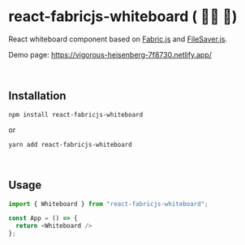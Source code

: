 # react-fabricjs-whiteboard ( 👷‍♀️ 🔨)

React whiteboard component based on [Fabric.js](http://fabricjs.com/) and [FileSaver.js](https://github.com/eligrey/FileSaver.js#readme).

Demo page: https://vigorous-heisenberg-7f8730.netlify.app/

<br/>

## Installation
```shell
npm install react-fabricjs-whiteboard
```

or

```shell
yarn add react-fabricjs-whiteboard
```

<br/>

## Usage
```javascript
import { Whiteboard } from "react-fabricjs-whiteboard";

const App = () => {
  return <Whiteboard />
};
```